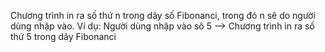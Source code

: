 Chương trình in ra số thứ n trong dãy số Fibonanci, trong đó n sẽ do người dùng nhập vào.
Ví dụ: Người dùng nhập vào sô 5 --> Chương trình in ra số thứ 5 trong dãy Fibonanci
